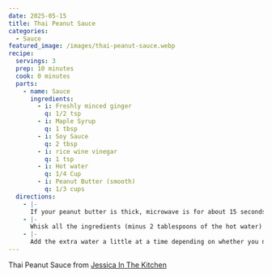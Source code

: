 ```yaml
---
date: 2025-05-15
title: Thai Peanut Sauce
categories:
  - Sauce
featured_image: /images/thai-peanut-sauce.webp
recipe:
  servings: 3
  prep: 10 minutes
  cook: 0 minutes
  parts:
    - name: Sauce
      ingredients:
        - i: Freshly minced ginger
          q: 1/2 tsp
        - i: Maple Syrup
          q: 1 tbsp
        - i: Soy Sauce
          q: 2 tbsp
        - i: rice wine vinegar
          q: 1 tsp
        - i: Hot water
          q: 1/4 Cup
        - i: Peanut Butter (smooth)
          q: 1/3 cups
  directions:
    - |-
      If your peanut butter is thick, microwave is for about 15 seconds first.
    - |-
      Whisk all the ingredients (minus 2 tablespoons of the hot water) together in a bowl, a jar with a lid (shake vigorously) or a small blender or food processor until smooth.
    - |-
      Add the extra water a little at a time depending on whether you need this for a sauce, dip or a dressing to your desired consistency.
---
```

Thai Peanut Sauce from [Jessica In The Kitchen](https://jessicainthekitchen.com/thai-peanut-sauce-recipe/)

